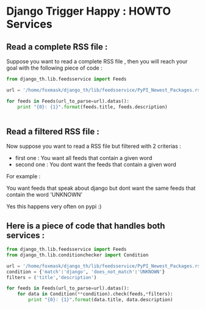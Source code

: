 Django Trigger Happy : HOWTO Services 
=====================================

Read a complete RSS file :
--------------------------

Suppose you want to read a complete RSS file , then you will reach your goal with the following piece of code :


```python
from django_th.lib.feedsservice import Feeds

url = '/home/foxmask/django_th/lib/feedsservice/PyPI_Newest_Packages.rss'

for feeds in Feeds(url_to_parse=url).datas():	
	print "{0}: {1}".format(feeds.title, feeds.description)
		
```

Read a filtered RSS file :
--------------------------

Now suppose you want to read a RSS file but filtered with 2 criterias :

* first one : You want all feeds that contain a given word
* second one : You dont want the feeds that contain a given word

For example : 

You want feeds that speak about django but dont want the same feeds that contain the word 'UNKNOWN'

Yes this happens very often on pypi :)


Here is a piece of code that handles both services :
----------------------------------------------------

```python
from django_th.lib.feedsservice import Feeds
from django_th.lib.conditionchecker import Condition

url = '/home/foxmask/django_th/lib/feedsservice/PyPI_Newest_Packages.rss'
condition = {'match':'django', 'does_not_match':'UNKNOWN'}
filters = ('title','description')

for feeds in Feeds(url_to_parse=url).datas():
	for data in Condition(**condition).check(feeds,*filters):
		print "{0}: {1}".format(data.title, data.description)
		
```
